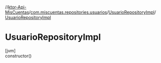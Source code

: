 //[ktor-Api-MisCuentas](../../../index.md)/[com.miscuentas.repositories.usuarios](../index.md)/[UsuarioRepositoryImpl](index.md)/[UsuarioRepositoryImpl](-usuario-repository-impl.md)

# UsuarioRepositoryImpl

[jvm]\
constructor()
